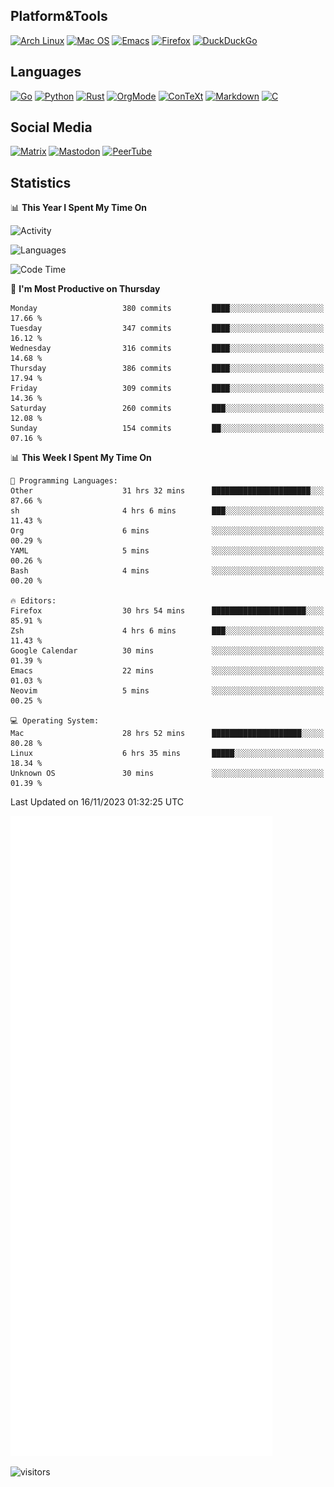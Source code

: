 ## Platform&Tools

[![Arch Linux](https://img.shields.io/badge/ArchLinux-1793D1?logo=arch-linux&logoColor=fff&style=flat-square)](https://archlinux.org/)
[![Mac OS](https://img.shields.io/badge/MacOS-000000?style=flat-square&logo=macos&logoColor=F0F0F0)](https://www.apple.com/macos/)
[![Emacs](https://img.shields.io/badge/Emacs-%237F5AB6.svg?&style=flat-square&logo=gnu-emacs&logoColor=white)](https://www.gnu.org/software/emacs/)
[![Firefox](https://img.shields.io/badge/Firefox-FF7139?style=flat-square&logo=Firefox-Browser&logoColor=white)](https://firefox.com/)
[![DuckDuckGo](https://img.shields.io/badge/DuckDuckGo-DE5833?style=flat-square&logo=DuckDuckGo&logoColor=white)](https://duckduckgo.com/)

## Languages

[![Go](https://img.shields.io/badge/Golang-%2300ADD8.svg?style=flat-square&logo=go&logoColor=white)](https://golang.org/)
[![Python](https://img.shields.io/badge/Python-3670A0?style=flat-square&logo=python&logoColor=ffdd54)](https://www.python.org/)
[![Rust](https://img.shields.io/badge/Rust-%23000000.svg?style=flat-square&logo=rust&logoColor=white)](https://www.rust-lang.org/)
[![OrgMode](https://img.shields.io/badge/OrgMode-%23000000.svg?style=flat-square&logo=org&logoColor=white)](https://orgmode.org/)
[![ConTeXt](https://img.shields.io/badge/ConTeXt-%23008080.svg?style=flat-square&logo=latex&logoColor=white)](https://contextgarden.net/)
[![Markdown](https://img.shields.io/badge/MarkDown-%23000000.svg?style=flat-square&logo=markdown&logoColor=white)](https://daringfireball.net/projects/markdown/)
[![C](https://img.shields.io/badge/C-%2300599C.svg?style=flat-square&logo=c&logoColor=white)](https://www.iso.org/standard/74528.html)

## Social Media
<!--[![Telegram](https://img.shields.io/badge/SteamedFish-2CA5E0?style=social&logo=telegram&logoColor=white)](https://t.me/SteamedFish)-->

[![Matrix](https://img.shields.io/badge/SteamedFish-2CA5E0?style=social&logo=matrix&logoColor=black)](https://matrix.to/#/@i:steamedfish.org)
[![Mastodon](https://img.shields.io/mastodon/follow/109596467238113271?domain=https%3A%2F%2Fmastodon.steamedfish.org%2F&style=social)](https://steamedfish.org/@SteamedFish)
[![PeerTube](https://img.shields.io/badge/PeerTube-23000000.svg?logo=peertube&style=social)](https://peertube.steamedfish.org/)

## Statistics


📊 **This Year I Spent My Time On** 

![Activity](https://wakatime.com/share/@SteamedFish/7529f30a-f1b7-40a4-8d09-e6d855cb7a13.png)

![Languages](https://wakatime.com/share/@SteamedFish/1c5e5366-0e9e-40d8-ac85-d630f61b69c6.svg)

<!--START_SECTION:waka-->
![Code Time](http://img.shields.io/badge/Code%20Time-3%2C110%20hrs%2055%20mins-blue)

📅 **I'm Most Productive on Thursday** 

```text
Monday                   380 commits         ████░░░░░░░░░░░░░░░░░░░░░   17.66 % 
Tuesday                  347 commits         ████░░░░░░░░░░░░░░░░░░░░░   16.12 % 
Wednesday                316 commits         ████░░░░░░░░░░░░░░░░░░░░░   14.68 % 
Thursday                 386 commits         ████░░░░░░░░░░░░░░░░░░░░░   17.94 % 
Friday                   309 commits         ████░░░░░░░░░░░░░░░░░░░░░   14.36 % 
Saturday                 260 commits         ███░░░░░░░░░░░░░░░░░░░░░░   12.08 % 
Sunday                   154 commits         ██░░░░░░░░░░░░░░░░░░░░░░░   07.16 % 
```


📊 **This Week I Spent My Time On** 

```text
💬 Programming Languages: 
Other                    31 hrs 32 mins      ██████████████████████░░░   87.66 % 
sh                       4 hrs 6 mins        ███░░░░░░░░░░░░░░░░░░░░░░   11.43 % 
Org                      6 mins              ░░░░░░░░░░░░░░░░░░░░░░░░░   00.29 % 
YAML                     5 mins              ░░░░░░░░░░░░░░░░░░░░░░░░░   00.26 % 
Bash                     4 mins              ░░░░░░░░░░░░░░░░░░░░░░░░░   00.20 % 

🔥 Editors: 
Firefox                  30 hrs 54 mins      █████████████████████░░░░   85.91 % 
Zsh                      4 hrs 6 mins        ███░░░░░░░░░░░░░░░░░░░░░░   11.43 % 
Google Calendar          30 mins             ░░░░░░░░░░░░░░░░░░░░░░░░░   01.39 % 
Emacs                    22 mins             ░░░░░░░░░░░░░░░░░░░░░░░░░   01.03 % 
Neovim                   5 mins              ░░░░░░░░░░░░░░░░░░░░░░░░░   00.25 % 

💻 Operating System: 
Mac                      28 hrs 52 mins      ████████████████████░░░░░   80.28 % 
Linux                    6 hrs 35 mins       █████░░░░░░░░░░░░░░░░░░░░   18.34 % 
Unknown OS               30 mins             ░░░░░░░░░░░░░░░░░░░░░░░░░   01.39 % 
```


 Last Updated on 16/11/2023 01:32:25 UTC
<!--END_SECTION:waka-->


![Metrics](https://github.com/SteamedFish/SteamedFish/blob/master/github-metrics.svg)


![visitors](https://visitor-badge.laobi.icu/badge?page_id=SteamedFish.SteamedFish)
